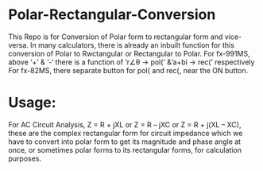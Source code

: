 # Polar-Rectangular-Conversion

This Repo is for Conversion of Polar form to rectangular form and vice-versa.
In many calculators, there is already an inbuilt function for this conversion of Polar to Rwctangular or Rectangular to Polar.
For fx-991MS, above ‘+’ & ‘-‘ there is a function of ‘r∠θ -> pol(‘ &’a+bi -> rec(’ respectively
For fx-82MS, there separate button for pol( and  rec(, near the ON button.

# Usage:
For AC Circuit Analysis, Z = R + jXL or Z = R – jXC or Z = R + j(XL – XC), these are the complex rectangular form for circuit impedance which we have to convert into polar form to get its magnitude and phase angle at once, or sometimes polar forms to its rectangular forms, for calculation purposes. 
